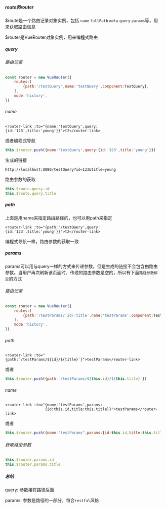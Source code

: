 ##### $route和$router

$route是一个路由记录对象实例，包括 `name` `fullPath` `meta` `query` `params`等，用来获取路由信息

$router是VueRouter对象实例，用来编程式路由

##### query

###### 路由记录

```javascript
const router = new VueRouter({
    routes:[
        {path:'/testQuery',name:'testQuery',component:TestQuery},
    ],
    mode:'history',
})
```

###### name

```vue
<router-link :to="{name:'testQuery',query:{id:'123',title:'young'}}">t2</router-link>
```

或者编程式导航

```javascript
this.$router.push({name:'testQuery',query:{id:'123',title:'young'}})
```

生成的链接

```
http://localhost:8080/testQuery?id=123&title=young
```

路由参数的获取

```javascript
this.$route.query.id
this.$route.query.title
```

##### path

上面是用name来指定路由路径的，也可以用path来指定

```vue
<router-link :to="{path:'/testQuery',query:{id:'123',title:'young'}}">t2</router-link>
```

编程式导航一样，路由参数的获取一致

##### params

params可以用与query一样的方式来传递参数，但是生成的链接不会包含由路由参数。当用户再次刷新该页面时，传递的路由参数是空的，所以有下面`路径参数绑定`的方式

###### 路由记录

```javascript
const router = new VueRouter({
    routes:[
        {path:'/testParams/:id/:title',name:'testParams',component:TestParams},
    ],
    mode:'history',
})
```

###### path

```vue
<router-link :to="{path:`/testParams/${id}/${title}`}">testParams</router-link>
```

或者

```javascript
this.$router.push({path:`/testParams/${this.id}/${this.title}`})
```

###### name

```vue
<router-link :to="{name:'testParams',params:
                  {id:this.id,title:this.title}}">testParams</router-link>
```

或者

```javascript
this.$router.push({name:"testParams",params:{id:this.id,title:this.title}})
```

###### 获取路由参数

```javascript
this.$router.params.id
this.$router.params.title
```

##### 总结

query: 参数接在路径后面

params: 参数是路径的一部分，符合`restful`风格